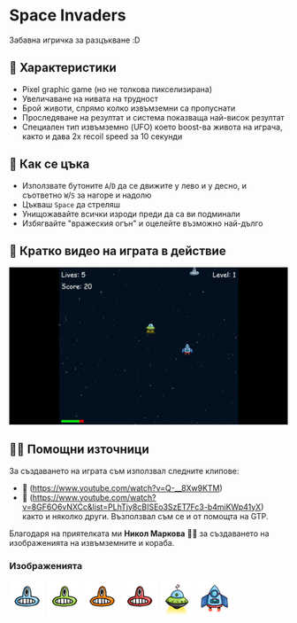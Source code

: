 # Space Invaders

Забавна игричка за разцъкване :D

## 🚀 Характеристики
- Pixel graphic game (но не толкова пикселизирана)
- Увеличаване на нивата на трудност
- Брой животи, спрямо колко извъмземни са пропуснати
- Проследяване на резултат и система показваща най-висок резултат
- Специален тип извъмземно (UFO) което boost-ва живота на играча, както и дава 2х recoil speed за 10 секунди

## 📜 Как се цъка
- Използвате бутоните `A`/`D` да се движите у лево и у десно, и съответно `W`/`S` за нагоре и надолю
- Цъкваш `Space` да стреляш
- Унищожавайте всички изроди преди да са ви подминали
- Избягвайте "вражеския огън" и оцелейте възможно най-дълго

## 🎥 Кратко видео на играта в действие
![Gameplay](gif/gameplay.gif)


## 🙏💡 Помощни източници
За създаването на играта съм използвал следните клипове:
- 🔗 (https://www.youtube.com/watch?v=Q-__8Xw9KTM)
- 🔗 (https://www.youtube.com/watch?v=8GF6O6vNXCc&list=PLhTjy8cBISEo3SzET7Fc3-b4miKWp41yX)  
както и няколко други. Възползвал съм се и от помощта на GTP.

Благодаря на приятелката ми **Никол Маркова** 💖🤝 за създаването на изображенията на извъмземните и кораба.
### Изображенията
![izrod](assets/izrod_blue.png)
![izrod](assets/izrod_green.png)
![izrod](assets/izrod_orange.png)
![izrod](assets/izrod_red.png)
![ufo](assets/ufo.png)
![spaceship](assets/spaceship.png)


